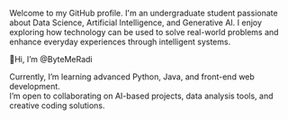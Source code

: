 Welcome to my GitHub profile. I'm an undergraduate student passionate about Data Science, Artificial Intelligence, and Generative AI. I enjoy exploring how technology can be used to solve real-world problems and enhance everyday experiences through intelligent systems.

👋Hi, I’m @ByteMeRadi
 
Currently, I’m learning advanced Python, Java, and front-end web development.  
I’m open to collaborating on AI-based projects, data analysis tools, and creative coding solutions.  
